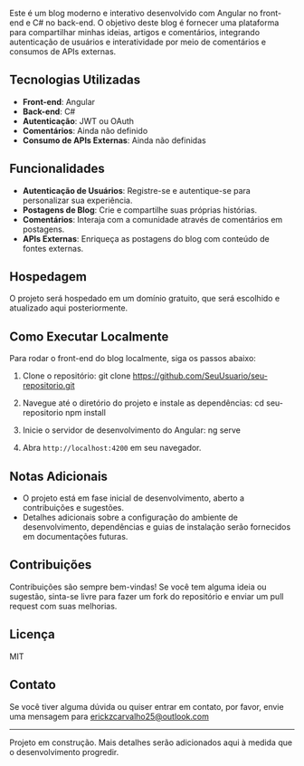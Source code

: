 Este é um blog moderno e interativo desenvolvido com Angular no front-end e C# no back-end. O objetivo deste blog é fornecer uma plataforma para compartilhar minhas ideias, artigos e comentários, integrando autenticação de usuários e interatividade por meio de comentários e consumos de APIs externas.


## Tecnologias Utilizadas
- **Front-end**: Angular
- **Back-end**: C#
- **Autenticação**: JWT ou OAuth
- **Comentários**: Ainda não definido
- **Consumo de APIs Externas**: Ainda não definidas


## Funcionalidades
- **Autenticação de Usuários**: Registre-se e autentique-se para personalizar sua experiência.
- **Postagens de Blog**: Crie e compartilhe suas próprias histórias.
- **Comentários**: Interaja com a comunidade através de comentários em postagens.
- **APIs Externas**: Enriqueça as postagens do blog com conteúdo de fontes externas.


## Hospedagem
O projeto será hospedado em um domínio gratuito, que será escolhido e atualizado aqui posteriormente.


## Como Executar Localmente
Para rodar o front-end do blog localmente, siga os passos abaixo:

1. Clone o repositório:
git clone https://github.com/SeuUsuario/seu-repositorio.git

2. Navegue até o diretório do projeto e instale as dependências:
cd seu-repositorio
npm install

3. Inicie o servidor de desenvolvimento do Angular:
ng serve

4. Abra `http://localhost:4200` em seu navegador.


## Notas Adicionais
- O projeto está em fase inicial de desenvolvimento, aberto a contribuições e sugestões.
- Detalhes adicionais sobre a configuração do ambiente de desenvolvimento, dependências e guias de instalação serão fornecidos em documentações futuras.


## Contribuições
Contribuições são sempre bem-vindas! Se você tem alguma ideia ou sugestão, sinta-se livre para fazer um fork do repositório e enviar um pull request com suas melhorias.


## Licença
MIT


## Contato
Se você tiver alguma dúvida ou quiser entrar em contato, por favor, envie uma mensagem para erickzcarvalho25@outlook.com


---

Projeto em construção. Mais detalhes serão adicionados aqui à medida que o desenvolvimento progredir.
